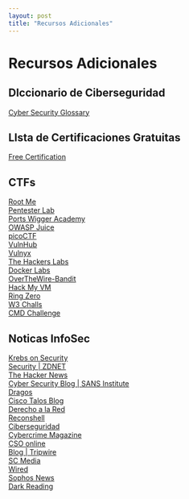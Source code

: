 ```yaml
---
layout: post
title: "Recursos Adicionales"
---
```


# Recursos Adicionales

## DIccionario de Ciberseguridad

[Cyber Security Glossary](https://heimdalsecurity.com/glossary?utm_source=Cyber+Security+for+Beginners+Course\&utm_campaign=d2ac13b6f0-Lesson_4\&utm_medium=email\&utm_term=0_92bee2093e-d2ac13b6f0-198347309\&goal=0_92bee2093e-d2ac13b6f0-198347309#A)

## LIsta de Certificaciones Gratuitas

[Free Certification](https://github.com/cloudcommunity/Free-Certifications)

## CTFs

[Root Me](https://www.root-me.org/?lang=es)\
[Pentester Lab](https://pentesterlab.com/exercises)\
[Ports Wigger Academy](https://portswigger.net/web-security)\
[OWASP Juice ](https://owasp.org/www-project-juice-shop/)\
[picoCTF](https://www.picoctf.org/)\
[VulnHub](https://www.vulnhub.com/)\
[Vulnyx](https://vulnyx.com/)\
[The Hackers Labs](https://thehackerslabs.com/)\
[Docker Labs](https://dockerlabs.es/)\
[OverTheWire-Bandit](https://overthewire.org/wargames/)\
[Hack My VM](https://hackmyvm.eu/)\
[Ring Zero](https://ringzer0ctf.com/)\
[W3 Challs](https://w3challs.com/)\
[CMD Challenge](https://cmdchallenge.com/)

## Noticas InfoSec

[Krebs on Security](https://krebsonsecurity.com/)\
[Security | ZDNET](https://www.zdnet.com/topic/security/)\
[The Hacker News](https://thehackernews.com/)\
[Cyber Security Blog | SANS Institute](https://www.sans.org/blog/)\
[Dragos](https://www.dragos.com/resources/)\
[Cisco Talos Blog](https://blog.talosintelligence.com/)\
[Derecho a la Red](https://derechodelared.com/)\
[Reconshell](https://reconshell.com/)\
[Ciberseguridad](https://ciberseguridad.com/)\
[Cybercrime Magazine](https://cybersecurityventures.com/)\
[CSO online](https://www.csoonline.com/)\
[Blog | Tripwire](https://www.tripwire.com/state-of-security)\
[SC Media](https://www.scmagazine.com/)\
[Wired](https://www.wired.com/category/security/)\
[Sophos News](https://news.sophos.com/en-us/category/serious-security/)\
[Dark Reading](https://www.darkreading.com/)
